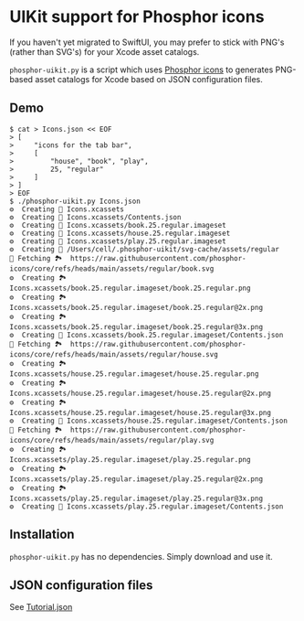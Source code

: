 # UIKit support for Phosphor icons

If you haven't yet migrated to SwiftUI, you may prefer to stick with PNG's (rather than SVG's) for your Xcode asset catalogs.

`phosphor-uikit.py` is a script which uses [Phosphor icons](https://phosphoricons.com/) to generates PNG-based asset catalogs for Xcode based on JSON configuration files.

## Demo

```
$ cat > Icons.json << EOF
> [
>     "icons for the tab bar",
>     [
>         "house", "book", "play",
>         25, "regular"
>     ]
> ]
> EOF
$ ./phosphor-uikit.py Icons.json 
⚙️  Creating 📁 Icons.xcassets
⚙️  Creating 📄 Icons.xcassets/Contents.json
⚙️  Creating 📁 Icons.xcassets/book.25.regular.imageset
⚙️  Creating 📁 Icons.xcassets/house.25.regular.imageset
⚙️  Creating 📁 Icons.xcassets/play.25.regular.imageset
⚙️  Creating 📁 /Users/cell/.phosphor-uikit/svg-cache/assets/regular
🛜 Fetching 🏞️  https://raw.githubusercontent.com/phosphor-icons/core/refs/heads/main/assets/regular/book.svg
⚙️  Creating 🏞️  Icons.xcassets/book.25.regular.imageset/book.25.regular.png
⚙️  Creating 🏞️  Icons.xcassets/book.25.regular.imageset/book.25.regular@2x.png
⚙️  Creating 🏞️  Icons.xcassets/book.25.regular.imageset/book.25.regular@3x.png
⚙️  Creating 📄 Icons.xcassets/book.25.regular.imageset/Contents.json
🛜 Fetching 🏞️  https://raw.githubusercontent.com/phosphor-icons/core/refs/heads/main/assets/regular/house.svg
⚙️  Creating 🏞️  Icons.xcassets/house.25.regular.imageset/house.25.regular.png
⚙️  Creating 🏞️  Icons.xcassets/house.25.regular.imageset/house.25.regular@2x.png
⚙️  Creating 🏞️  Icons.xcassets/house.25.regular.imageset/house.25.regular@3x.png
⚙️  Creating 📄 Icons.xcassets/house.25.regular.imageset/Contents.json
🛜 Fetching 🏞️  https://raw.githubusercontent.com/phosphor-icons/core/refs/heads/main/assets/regular/play.svg
⚙️  Creating 🏞️  Icons.xcassets/play.25.regular.imageset/play.25.regular.png
⚙️  Creating 🏞️  Icons.xcassets/play.25.regular.imageset/play.25.regular@2x.png
⚙️  Creating 🏞️  Icons.xcassets/play.25.regular.imageset/play.25.regular@3x.png
⚙️  Creating 📄 Icons.xcassets/play.25.regular.imageset/Contents.json
```

## Installation

`phosphor-uikit.py` has no dependencies.  Simply download and use it.


## JSON configuration files

See [Tutorial.json](examples/Tutorial.json)

